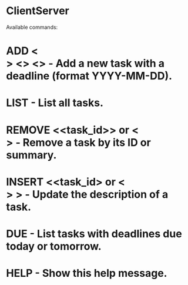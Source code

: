 # ClientServer
Available commands:

# ADD <<summary>> <<description>> <<deadline>> - Add a new task with a deadline (format YYYY-MM-DD).
# LIST - List all tasks.
# REMOVE <<task_id>> or <<summary>> - Remove a task by its ID or summary.
# INSERT <<task_id> or <<summary>> <description>> - Update the description of a task.
# DUE - List tasks with deadlines due today or tomorrow.
# HELP - Show this help message.
